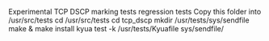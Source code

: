 Experimental TCP DSCP marking tests regression tests
Copy this folder into /usr/src/tests
cd /usr/src/tests
cd tcp_dscp
mkdir /usr/tests/sys/sendfile
make & make install
kyua test -k /usr/tests/Kyuafile sys/sendfile/
